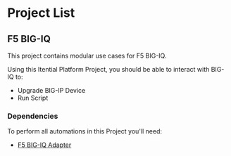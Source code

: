 # Project List

## F5 BIG-IQ

This project contains modular use cases for F5 BIG-IQ.

Using this Itential Platform Project, you should be able to interact with BIG-IQ to:

- Upgrade BIG-IP Device
- Run Script

### Dependencies
To perform all automations in this Project you'll need:
- [F5 BIG-IQ Adapter](https://gitlab.com/itentialopensource/adapters/adapter-f5_bigiq)
